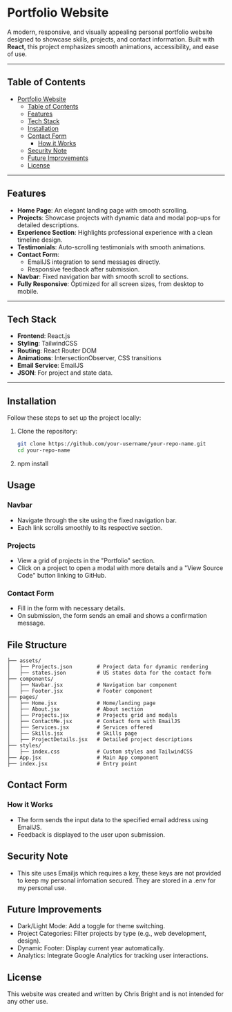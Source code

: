 # Portfolio Website

A modern, responsive, and visually appealing personal portfolio website designed to showcase skills, projects, and contact information. Built with **React**, this project emphasizes smooth animations, accessibility, and ease of use.

---

## Table of Contents

- [Portfolio Website](#portfolio-website)
  - [Table of Contents](#table-of-contents)
  - [Features](#features)
  - [Tech Stack](#tech-stack)
  - [Installation](#installation)
  - [Contact Form](#contact-form)
    - [How it Works](#how-it-works)
  - [Security Note](#security-note)
  - [Future Improvements](#future-improvements)
  - [License](#license)

---

## Features

- **Home Page**: An elegant landing page with smooth scrolling.
- **Projects**: Showcase projects with dynamic data and modal pop-ups for detailed descriptions.
- **Experience Section**: Highlights professional experience with a clean timeline design.
- **Testimonials**: Auto-scrolling testimonials with smooth animations.
- **Contact Form**:
  - EmailJS integration to send messages directly.
  - Responsive feedback after submission.
- **Navbar**: Fixed navigation bar with smooth scroll to sections.
- **Fully Responsive**: Optimized for all screen sizes, from desktop to mobile.

---

## Tech Stack

- **Frontend**: React.js
- **Styling**: TailwindCSS
- **Routing**: React Router DOM
- **Animations**: IntersectionObserver, CSS transitions
- **Email Service**: EmailJS
- **JSON**: For project and state data.

---

## Installation

Follow these steps to set up the project locally:

1. Clone the repository:
   ```bash
   git clone https://github.com/your-username/your-repo-name.git
   cd your-repo-name

2. npm install

## Usage
### Navbar
- Navigate through the site using the fixed navigation bar.
- Each link scrolls smoothly to its respective section.

### Projects
- View a grid of projects in the "Portfolio" section.
- Click on a project to open a modal with more details and a "View Source Code" button linking to GitHub.

### Contact Form
- Fill in the form with necessary details.
- On submission, the form sends an email and shows a confirmation message.

## File Structure
```src/
├── assets/
│   ├── Projects.json        # Project data for dynamic rendering
│   ├── states.json          # US states data for the contact form
├── components/
│   ├── Navbar.jsx           # Navigation bar component
│   ├── Footer.jsx           # Footer component
├── pages/
│   ├── Home.jsx             # Home/landing page
│   ├── About.jsx            # About section
│   ├── Projects.jsx         # Projects grid and modals
│   ├── ContactMe.jsx        # Contact form with EmailJS
│   ├── Services.jsx         # Services offered
│   ├── Skills.jsx           # Skills page
│   ├── ProjectDetails.jsx   # Detailed project descriptions
├── styles/
│   ├── index.css            # Custom styles and TailwindCSS
├── App.jsx                  # Main App component
├── index.jsx                # Entry point
```

## Contact Form
### How it Works
- The form sends the input data to the specified email address using EmailJS.
- Feedback is displayed to the user upon submission.

## Security Note
- This site uses Emailjs which requires a key, these keys are not provided to keep my personal infomation secured. They are stored in a .env for my personal use.

## Future Improvements
- Dark/Light Mode: Add a toggle for theme switching.
- Project Categories: Filter projects by type (e.g., web development, design).
- Dynamic Footer: Display current year automatically.
- Analytics: Integrate Google Analytics for tracking user interactions.

## License
This website was created and written by Chris Bright and is not intended for any other use.